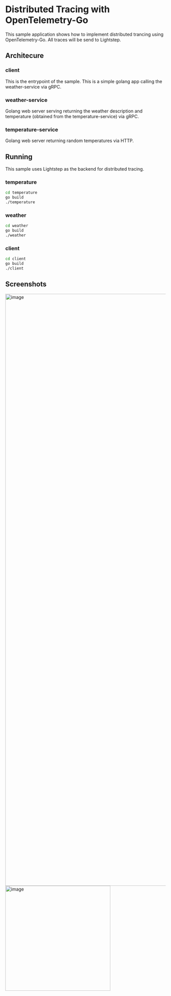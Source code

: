 # Distributed Tracing with OpenTelemetry-Go

This sample application shows how to implement distributed trancing using OpenTelemetry-Go. All traces will be send to Lightstep.

## Architecure

### client

This is the entrypoint of the sample. This is a simple golang app calling the weather-service via gRPC.

### weather-service

Golang web server serving returning the weather description and temperature (obtained from the temperature-service) via gRPC.

### temperature-service

Golang web server returning random temperatures via HTTP.

## Running

This sample uses Lightstep as the backend for distributed tracing. 

### temperature

```bash
cd temperature
go build
./temperature
```

### weather

```bash
cd weather
go build
./weather
```

### client

```bash
cd client
go build
./client
```

## Screenshots

<img width="1860" alt="image" src="https://user-images.githubusercontent.com/26627380/154389420-815d7bb3-1753-41ef-b46b-a0fb0a39958b.png">
<img width="330" alt="image" src="https://user-images.githubusercontent.com/26627380/154389530-18498cb3-3281-483f-a9ad-c7a7f88a2c2c.png">


